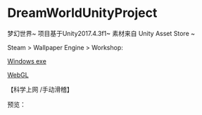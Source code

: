 # DreamWorldUnityProject
梦幻世界~ 项目基于Unity2017.4.3f1~ 素材来自 Unity Asset Store ~

Steam > Wallpaper Engine > Workshop:

[Windows exe](https://steamcommunity.com/sharedfiles/filedetails/?id=2064110084)

[WebGL](https://steamcommunity.com/sharedfiles/filedetails/?id=2065622578)

【科学上网 /手动滑稽】

预览：
